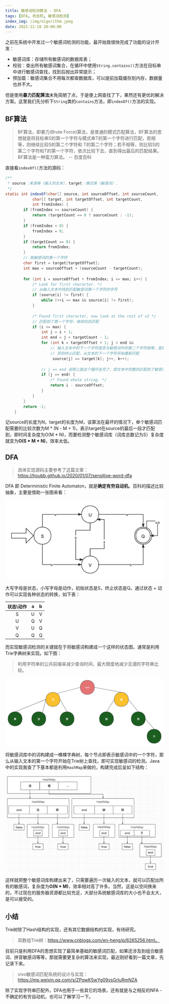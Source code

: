 ```yaml
---
title: 敏感词检测算法 - DFA
tags: [DFA, 状态机, 敏感词检测]
index_img: /img/algorithm.jpeg
date: 2021-12-10 20:00:00
---
```




之前在系统中开发过一个敏感词检测的功能，最开始我很快完成了功能的设计开发：

- 敏感词库：存储所有敏感词的数据库表；
- 校验：查出所有敏感词集合，在循环中使用`String.contains()`方法在目标串中进行敏感词查找，找到后抛出异常提示；
- 预加载：敏感词集合不用每次都查数据库，可以提前加载缓存到内存，数据量也并不大。

但是使用**暴力匹配算法**未免简陋了点，于是便上网查找了下，果然还有更优的解决方案。这里我们先分析下`String`类的`contains`方法，即`indexOf()`方法的实现。

## BF算法

> BF算法，即暴力(Brute Force)算法，是普通的模式匹配算法，BF算法的思想就是将目标串S的第一个字符与模式串T的第一个字符进行匹配，若相等，则继续比较S的第二个字符和 T的第二个字符；若不相等，则比较S的第二个字符和T的第一个字符，依次比较下去，直到得出最后的匹配结果。BF算法是一种蛮力算法。		-- 百度百科

直接看`indexOf()`方法的源码：

```java
/**
 * source：来源串（输入的文本），target：模式串（敏感词）.
 */
static int indexOf(char[] source, int sourceOffset, int sourceCount,
            char[] target, int targetOffset, int targetCount,
            int fromIndex) {
        if (fromIndex >= sourceCount) {
            return (targetCount == 0 ? sourceCount : -1);
        }
        if (fromIndex < 0) {
            fromIndex = 0;
        }
        if (targetCount == 0) {
            return fromIndex;
        }
		// 取敏感词的第一个字符
        char first = target[targetOffset];
        int max = sourceOffset + (sourceCount - targetCount);

        for (int i = sourceOffset + fromIndex; i <= max; i++) {
            /* Look for first character. */
	    	// 从输入文本中找到匹配敏感词第一个字符的字符
            if (source[i] != first) {
                while (++i <= max && source[i] != first);
            }

            /* Found first character, now look at the rest of v2 */
	    	// 匹配到了第一个字符，继续向后匹配
            if (i <= max) {
                int j = i + 1;
                int end = j + targetCount - 1;
                for (int k = targetOffset + 1; j < end &&
		    		// 输入文本中的下一个字符是否与敏感词中的第二个字符相等，是则继续匹配
		    		// 否则终止匹配，从文本的下一个字符开始重新匹配
                     source[j] == target[k]; j++, k++);
              	
              	// j == end 说明上面这个循环走完了，即文本中完整的匹配到了敏感词，返回匹配的第一个字符处的index，代表成功
                if (j == end) {
                    /* Found whole string. */
                    return i - sourceOffset;
                }
            }
        }
        return -1;
    }
```

记source的长度为N，target的长度为M，该算法在最坏的情况下，单个敏感词匹配需要的比较次数为M * (N - M + 1)，表示target在source的最后一段才匹配到，即时间复杂度为O(M * N)，而要检测整个敏感词库（词库总数记为S）复杂度就变为**O(S * M * N)**，效率太低。

## DFA

> 具体实现源码主要参考了这篇文章：https://houbb.github.io/2020/01/07/sensitive-word-dfa

DFA 即 Deterministic Finite Automaton，就是**确定有穷自动机**。百科的描述比较抽象，主要是借助一张图来看：

![DFA](/img/DFA.png)

大写字母是状态，小写字母是动作，初始状态是S，终止状态是Q。通过状态 + 动作可以实现各种状态的转换，如下表：


| 状态\动作 | a | b |
| :-: | :-: | :-: |
| S         | U    | V    |
| U         | Q    | V    |
| V         | U    | Q    |
| Q         | Q    | Q    |

而实现敏感词检测的关键就在于将敏感词构建成一个这样的状态图，通常是利用Trie字典树来实现。如下图：

> 利用字符串的公共前缀来减少查询时间，最大限度地减少无谓的字符串比较。

![敏感词Trie树](/img/敏感词Trie树.png)

将敏感词库中的词构建成一棵棵字典树，每个节点即表示敏感词中的一个字符，那么从输入文本的第一个字符开始在Trie树上查找，即可实现敏感词的检测。Java中的实现我查了下基本都是利用`HashMap`来做的，构建完成后呈如下结构：

![HashMap实现Trie树](/img/HashMap实现Trie树.png)

这样就把整个敏感词库构建出来了，只需要遍历一次输入的文本，就可以匹配出所有的敏感词，复杂度为**O(N * M)**，效率相对高了许多。当然，这是以空间换来的，不过现在的服务器资源都比较充足，大部分系统敏感词库的大小也不会太大，是可以接受的。

## 小结

Trie树除了Hash结构的实现，还有其它数据结构的实现，有待研究。

> 双数组Trie树：https://www.cnblogs.com/en-heng/p/6265256.html。



目前只是利用DFA的思想实现了最简单基础的敏感词匹配，如果还涉及到组合敏感词、拼音敏感词等等，那就需要更复杂的算法来实现，最近刚好看到一篇文章，先记录下来。

> vivo敏感词匹配系统的设计与实现：https://mp.weixin.qq.com/s/ZPqwK5wYg09vsGrluRmNZA



除了实现字符串匹配外，DFA也用于一些其它的场景。还有就是与之相反的NFA - 不确定的有穷自动机，也可以了解学习一下。
